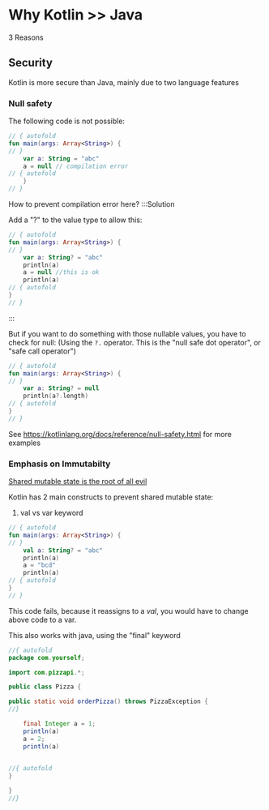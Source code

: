 # Why Kotlin >> Java

3 Reasons

## Security

Kotlin is more secure than Java, mainly due to two language features

### Null safety


The following code is not possible:

```kotlin runnable
// { autofold
fun main(args: Array<String>) {
// }
    var a: String = "abc"
    a = null // compilation error
// { autofold
    }
// }
```

How to prevent compilation error here?
:::Solution


Add a "?" to the value type to allow this:
```kotlin runnable
// { autofold
fun main(args: Array<String>) {
// }
    var a: String? = "abc"
    println(a)
    a = null //this is ok
    println(a)
// { autofold
}
// }
```

:::




But if you want to do something with those nullable values, you have to check for null:
(Using the `?.` operator. This is the "null safe dot operator", or "safe call operator")

```kotlin runnable
// { autofold
fun main(args: Array<String>) {
// }
    var a: String? = null
    println(a?.length)
// { autofold
}
// }
```
See https://kotlinlang.org/docs/reference/null-safety.html for more examples

### Emphasis on Immutabilty

[Shared mutable state is the root of all evil](https://henrikeichenhardt.blogspot.com/2013/06/why-shared-mutable-state-is-root-of-all.html)

Kotlin has 2 main constructs to prevent shared mutable state:

1. val vs var keyword

```kotlin runnable
// { autofold
fun main(args: Array<String>) {
// }
    val a: String? = "abc"
    println(a)
    a = "bcd"
    println(a)
// { autofold
}
// }
```
This code fails, because it reassigns to a *val*, you would have to change above code to a var.

This also works with java, using the "final" keyword

```java runnable
//{ autofold
package com.yourself;

import com.pizzapi.*;

public class Pizza {

public static void orderPizza() throws PizzaException {
//}

    final Integer a = 1;
    println(a)
    a = 2;
    println(a)
    

//{ autofold
}

}
//}
```

